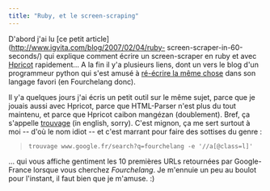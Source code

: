 ```yaml
---
title: "Ruby, et le screen-scraping"
---
```


D'abord j'ai lu [ce petit article](http://www.igvita.com/blog/2007/02/04/ruby-
screen-scraper-in-60-seconds/) qui explique comment écrire un screen-scraper
en ruby et avec [Hpricot](http://code.whytheluckystiff.net/hpricot/)
rapidement... A la fin il y'a plusieurs liens, dont un vers le blog d'un
programmeur python qui s'est amusé à [ré-écrire la même
chose](http://poundbang.in/2007/02/06/python-screen-scraper-in-59-seconds/)
dans son langage favori (en Fourchelang donc).

Il y'a quelques jours j'ai écris un petit outil sur le même sujet, parce que
je jouais aussi avec Hpricot, parce que HTML-Parser n'est plus du tout
maintenu, et parce que Hpricot caibon mangézan (doublement). Bref, ça
s'appelle [trouvage](http://lab.cyprio.net/wiki/Trouvage) (in english, sorry).
C'est mignon, ça me sert surtout à moi -- d'où le nom idiot -- et c'est
marrant pour faire des sottises du genre :

>

>     trouvage www.google.fr/search?q=fourchelang -e '//a[@class=l]'

... qui vous affiche gentiment les 10 premières URLs retournées par Google-
France lorsque vous cherchez _Fourchelang_. Je m'ennuie un peu au boulot pour
l'instant, il faut bien que je m'amuse. :)


